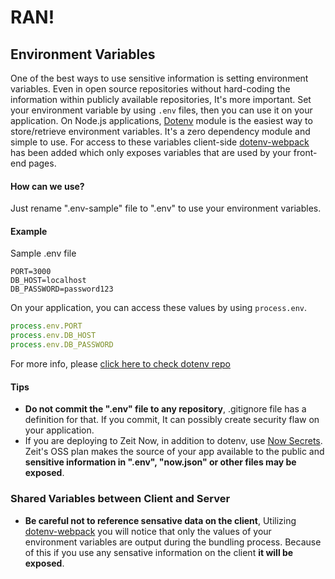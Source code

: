 # RAN!

## Environment Variables

One of the best ways to use sensitive information is setting environment variables. Even in open source repositories without hard-coding the information within publicly available repositories, It's more important. Set your environment variable by using ```.env``` files, then you can use it on your application. On Node.js applications, [Dotenv](https://github.com/motdotla/dotenv) module is the easiest way to store/retrieve environment variables. It's a zero dependency module and simple to use. For access to these variables client-side [dotenv-webpack](https://github.com/mrsteele/dotenv-webpack) has been added which only exposes variables that are used by your front-end pages.

#### How can we use?
Just rename ".env-sample" file to ".env" to use your environment variables.

#### Example
Sample .env file
```
PORT=3000
DB_HOST=localhost
DB_PASSWORD=password123
```

On your application, you can access these values by using ```process.env```.
```javascript
process.env.PORT
process.env.DB_HOST
process.env.DB_PASSWORD
```

For more info, please [click here to check dotenv repo](https://github.com/motdotla/dotenv)

#### Tips
- **Do not commit the ".env" file to any repository**, .gitignore file has a definition for that. If you commit, It can possibly create security flaw on your application.
- If you are deploying to Zeit Now, in addition to dotenv, use [Now Secrets](https://zeit.co/docs/features/env-and-secrets). Zeit's OSS plan makes the source of your app available to the public and **sensitive information in ".env", "now.json" or other files may be exposed**.

### Shared Variables between Client and Server
- **Be careful not to reference sensative data on the client**, Utilizing [dotenv-webpack](https://github.com/mrsteele/dotenv-webpack) you will notice that only the values of your environment variables are output during the bundling process. Because of this if you use any sensative information on the client **it will be exposed**.
